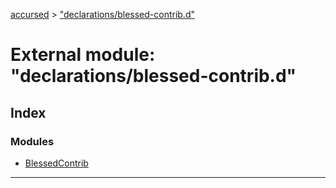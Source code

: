 [accursed](../README.md) > ["declarations/blessed-contrib.d"](../modules/_declarations_blessed_contrib_d_.md)

# External module: "declarations/blessed-contrib.d"

## Index

### Modules

* [BlessedContrib](_declarations_blessed_contrib_d_.blessedcontrib.md)

---

